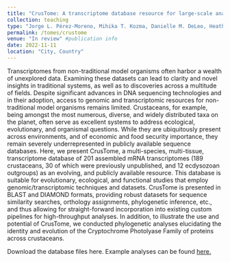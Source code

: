 ```yaml
---
title: "CrusTome: A transcriptome database resource for large-scale analyses across Crustacea"
collection: teaching
type: "Jorge L. Pérez-Moreno, Mihika T. Kozma, Danielle M. DeLeo, Heather D. Bracken-Grissom, David S. Durica, and Donald L. Mykles" #Authors
permalink: /tomes/crustome
venue: "In review" #publication info
date: 2022-11-11
location: "City, Country"
---
```


Transcriptomes from non-traditional model organisms often harbor a wealth of unexplored data. Examining these datasets can lead to clarity and novel insights in traditional systems, as well as to discoveries across a multitude of fields. Despite significant advances in DNA sequencing technologies and in their adoption, access to genomic and transcriptomic resources for non-traditional model organisms remains limited. Crustaceans, for example, being amongst the most numerous, diverse, and widely distributed taxa on the planet, often serve as excellent systems to address ecological, evolutionary, and organismal questions. While they are ubiquitously present across environments, and of economic and food security importance, they remain severely underrepresented in publicly available sequence databases. Here, we present CrusTome, a multi-species, multi-tissue, transcriptome database of 201 assembled mRNA transcriptomes (189 crustaceans, 30 of which were previously unpublished, and 12 ecdysozoan outgroups) as an evolving, and publicly available resource. This database is suitable for evolutionary, ecological, and functional studies that employ genomic/transcriptomic techniques and datasets. CrusTome is presented in BLAST and DIAMOND formats, providing robust datasets for sequence similarity searches, orthology assignments, phylogenetic inference, etc., and thus allowing for straight-forward incorporation into existing custom pipelines for high-throughput analyses. In addition, to illustrate the use and potential of CrusTome, we conducted phylogenetic analyses elucidating the identity and evolution of the Cryptochrome Photolyase Family of proteins across crustaceans.

Download the database files here.
Example analyses can be found [here.](https://github.com/invertome/crustome)
